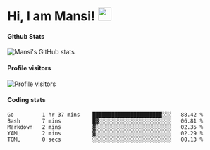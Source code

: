 # Hi, I am Mansi! <img src="https://user-images.githubusercontent.com/1303154/88677602-1635ba80-d120-11ea-84d8-d263ba5fc3c0.gif" width="30px">

#### Github Stats

![Mansi's GitHub stats](https://github-readme-stats.vercel.app/api?username=mansikulkarni96&theme=tokyonight&count_private=true&show_icons=true&hide=contribs)

#### Profile visitors

![Profile visitors](https://visitor-badge.glitch.me/badge?page_id=page.id&left_color=grey&right_color=blue)

#### Coding stats

<!--START_SECTION:waka-->

```text
Go         1 hr 37 mins    ██████████████████████░░░   88.42 %
Bash       7 mins          █▓░░░░░░░░░░░░░░░░░░░░░░░   06.81 %
Markdown   2 mins          ▓░░░░░░░░░░░░░░░░░░░░░░░░   02.35 %
YAML       2 mins          ▓░░░░░░░░░░░░░░░░░░░░░░░░   02.29 %
TOML       0 secs          ░░░░░░░░░░░░░░░░░░░░░░░░░   00.13 %
```

<!--END_SECTION:waka-->
